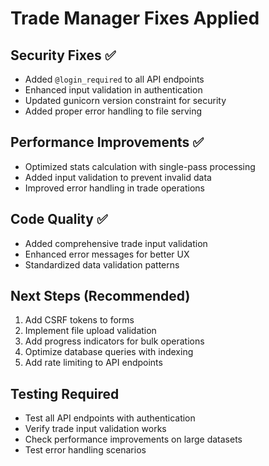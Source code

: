 # Trade Manager Fixes Applied

## Security Fixes ✅
- Added `@login_required` to all API endpoints
- Enhanced input validation in authentication
- Updated gunicorn version constraint for security
- Added proper error handling to file serving

## Performance Improvements ✅
- Optimized stats calculation with single-pass processing
- Added input validation to prevent invalid data
- Improved error handling in trade operations

## Code Quality ✅
- Added comprehensive trade input validation
- Enhanced error messages for better UX
- Standardized data validation patterns

## Next Steps (Recommended)
1. Add CSRF tokens to forms
2. Implement file upload validation
3. Add progress indicators for bulk operations
4. Optimize database queries with indexing
5. Add rate limiting to API endpoints

## Testing Required
- Test all API endpoints with authentication
- Verify trade input validation works
- Check performance improvements on large datasets
- Test error handling scenarios